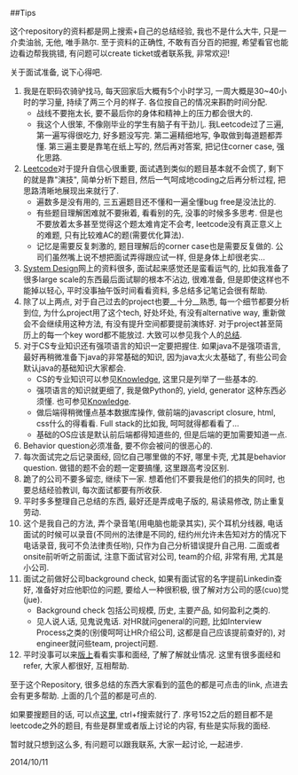 ##Tips

这个repository的资料都是网上搜索+自己的总结经验, 我也不是什么大牛, 只是一介卖油翁, 无他, 唯手熟尔. 至于资料的正确性, 不敢有百分百的把握, 希望看官也能边看边帮我挑错, 有问题可以create ticket或者联系我, 非常欢迎!

关于面试准备, 说下心得吧.

1. 我是在职码农骑驴找马, 每天回家后大概有5个小时学习, 一周大概是30~40小时的学习量, 持续了两三个月的样子. 各位按自己的情况来斟酌时间分配.
   * 战线不要拖太长, 要不最后你的身体和精神上的压力都会很大的.
   * 我这个人很笨, 不像刚毕业的学生有脑子有干劲儿. 我Leetcode过了三遍, 第一遍写得很吃力, 好多题没写完. 第二遍精细地写, 争取做到每道题都弄懂. 第三遍主要是靠笔在纸上写的, 然后再对答案, 把记住corner case, 强化思路.
2. [Leetcode](./leetcode)对于提升自信心很重要, 面试遇到类似的题目基本就不会慌了, 剩下的就是靠"演技", 简单分析下题目, 然后一气呵成地coding之后再分析过程, 把思路清晰地展现出来就行了.
   * 遍数多是没有用的, 三五遍题目还不懂和一遍全懂bug free是没法比的.
   * 有些题目理解困难就不要揪着, 看看别的先, 没事的时候多多思考. 但是也不要放着太多甚至觉得这个题太难肯定不会考, leetcode没有真正意义上的难题, 只有比较难AC的题(需要优化算法).
   * 记忆是需要反复刺激的, 题目理解后的corner case也是需要反复做的. 公司们虽然嘴上说不想把面试弄得跟应试一样, 但是身体上却很老实...
3. [System Design](./system_design.md)网上的资料很多, 面试起来感觉还是蛮看运气的, 比如我准备了很多large scale的东西最后面试聊的根本不沾边, 很难准备, 但是即使这样也不能掉以轻心, 平时没事抽午饭时间看看资料, 多总结多记笔记会很有帮助.
4. 除了以上两点, 对于自己过去的project也要__十分__熟悉, 每一个细节都要分析到位, 为什么project用了这个tech, 好处坏处, 有没有alternative way, 重新做会不会继续用这种方法, 有没有提升空间都要提前演练好. 对于project甚至简历上的每一个key word都不能放过. 大致可以参见我个人的[总结](./about.md).
5. 对于CS专业知识还有强项语言的知识一定要把握住. 如果java不是强项语言, 最好再稍微准备下java的非常基础的知识, 因为java太火太基础了, 有些公司会默认java的基础知识大家都会.
    * CS的专业知识可以参见[Knowledge](./knowledge.md), 这里只是列举了一些基本的.
    * 强项语言的知识就更细了, 我是做Python的, yield, generator 这种东西必须懂. 也可参见[Knowledge](./knowledge.md).
    * 做后端得稍微懂点基本数据库操作, 做前端的javascript closure, html, css什么的得看看. Full stack的比如我, 呵呵就得都看看了...
    * 基础的OS应该是默认前后端都得知道些的, 但是后端的更加需要知道一点.
6. Behavior question必须准备, 要不你会被问的很恶心的.
7. 每次面试完之后记录面经, 回忆自己哪里做的不好, 哪里卡壳, 尤其是behavior question. 做错的题不会的题一定要搞懂, 这里跟高考没区别.
8. 跪了的公司不要多留恋, 继续下一家. 想着他们不要我是他们的损失的同时, 也要总结经验教训, 每次面试都要有所收获.
9. 平时多多整理自己总结的东西, 最好还是弄成电子版的, 易读易修改, 防止重复劳动.
10. 这个是我自己的方法, 弄个录音笔(用电脑也能录其实), 买个耳机分线器, 电话面试的时候可以录音(不同州的法律是不同的, 纽约州允许未告知对方的情况下电话录音, 我可不负法律责任哟), 只作为自己分析错误提升自己用. 二面或者onsite前听听之前面试, 注意下面试官对公司, team的介绍, 非常有用, 尤其是小公司.
11. 面试之前做好公司background check, 如果有面试官的名字提前Linkedin查好, 准备好对应他职位的问题, 要给人一种很积极, 很了解对方公司的感(cuo)觉(jue).
    * Background check 包括公司规模, 历史, 主要产品, 如何盈利之类的.
    * 见人说人话, 见鬼说鬼话. 对HR就问general的问题, 比如Interview Process之类的(别傻呵呵让HR介绍公司, 这都是自己应该提前查好的), 对engineer就问些team, project问题.
12. 平时没事可以来[版上](http://www.mitbbs.com/bbsdoc/JobHunting.html)看看实事和面经, 了解了解就业情况. 这里有很多面经和refer, 大家人都很好, 互相帮助.

至于这个Repository, 很多总结的东西大家看到的蓝色的都是可点击的link, 点进去会有更多帮助. 上面的几个蓝的都是可点的.

如果要搜题目的话, 可以点[这里](./solutions.md), ctrl+f搜索就行了. 序号152之后的题目都不是leetcode之外的题目, 有些是群里或者版上讨论的内容, 有些是实际我的面经.

暂时就只想到这么多, 有问题可以跟我联系, 大家一起讨论, 一起进步.

2014/10/11
